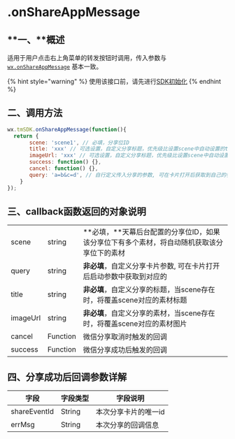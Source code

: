 # .onShareAppMessage

## **一、**概述

适用于用户点击右上角菜单的转发按钮时调用，传入参数与[`wx.onShareAppMessage`](https://developers.weixin.qq.com/minigame/dev/api/wx.onShareAppMessage.html?search-key=wx.onShareAppMessage) 基本一致。

{% hint style="warning" %}
使用该接口前，请先进行[SDK初始化](../../../selling/dev-guide/initialization.md)
{% endhint %}

## **二、调用方法**

```javascript
wx.tmSDK.onShareAppMessage(function(){
  return {
       scene: 'scene1', // 必填，分享位ID
       title: 'xxx' // 可选设置，自定义分享标题，优先级比设置scene中自动设置的title高
       imageUrl: 'xxx' // 可选设置，自定义分享标题，优先级比设置scene中自动设置的imageUrl高
       success: function() {},
       cancel: function() {},
       query: 'a=b&c=d', // 自行定义传入分享的参数, 可在卡片打开后获取到自己的参数
    }
});
```

## **三、callback函数返回的对象说明**

|          |          |                                                  |
| -------- | -------- | ------------------------------------------------ |
| scene    | string   | **必填，**天幕后台配置的分享位ID，如果该分享位下有多个素材，将自动随机获取该分享位下的素材 |
| query    | string   | **非必填**，自定义分享卡片参数, 可在卡片打开后启动参数中获取到对应的            |
| title    | string   | **非必填**，自定义分享的标题，当scene存在时，将覆盖scene对应的素材标题       |
| imageUrl | string   | **非必填**，自定义分享的素材，当scene存在时，将覆盖scene对应的素材图片       |
| cancel   | Function | 微信分享取消时触发的回调                                     |
| success  | Function | 微信分享成功后触发的回调                                     |

## **四、分享成功后回调参数详解**

| 字段           | 字段类型   | 字段说明        |
| ------------ | ------ | ----------- |
| shareEventId | String | 本次分享卡片的唯一id |
| errMsg       | String | 本次分享的回调信息   |

